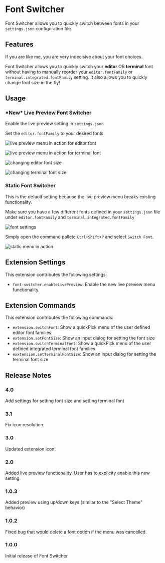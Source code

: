 # Font Switcher

Font Switcher allows you to quickly switch between fonts in your `settings.json` configuration file.

## Features

If you are like me, you are very indecisive about your font choices.

Font Switcher allows you to quickly switch your **editor** OR **terminal** font without having to manually reorder your `editor.fontFamily` or `terminal.integrated.fontFamily` setting. It also allows you to quickly change font size in the fly!

## Usage

### **\*New\* Live Preview Font Switcher**

Enable the live preview setting in `settings.json`

Set the `editor.fontFamily` to your desired fonts.

![live preview menu in action for editor font](https://i.imgur.com/ilB6LYv.gif)


![live preview menu in action for terminal font](https://github.com/HO-COOH/font-switcher/raw/master/screenshots/ChangeTerminalFont.gif)


![changing editor font size](https://github.com/HO-COOH/font-switcher/raw/master/screenshots/ChangeEditorFontSize.gif)


![changing terminal font size](https://github.com/HO-COOH/font-switcher/raw/master/screenshots/ChangeTerminalFontSize.gif)


### Static Font Switcher

This is the default setting because the live preview menu breaks existing functionality.

Make sure you have a few different fonts defined in your `settings.json` file under `editor.fontFamily` and `terminal.integrated.fontFamily`

![font settings](https://i.imgur.com/3nZpkup.png)

Simply open the command pallete `Ctrl+Shift+P` and select `Switch Font`.

![static menu in action](https://i.imgur.com/nhxH2uH.gif)

## Extension Settings

This extension contributes the following settings:

- `font-switcher.enableLivePreview`: Enable the new live preview menu functionality.

## Extension Commands

This extension contributes the following commands:

- `extension.switchFont`: Show a quickPick menu of the user defined editor font families.
- `extension.setFontSize`: Show an input dialog for setting the font size
- `extension.switchTerminalFont`: Show a quickPick menu of the user defined integrated terminal font families
- `exxtension.setTerminalFontSize`: Show an input dialog for setting the terminal font size

## Release Notes

### 4.0

Add settings for setting font size and setting terminal font 

### 3.1

Fix icon resolution.

### 3.0

Updated extension icon!

### 2.0

Added live preview functionality. User has to explicity enable this new setting.

### 1.0.3

Added preview using up/down keys (similar to the "Select Theme" behavior)

### 1.0.2

Fixed bug that would delete a font option if the menu was cancelled.

### 1.0.0

Initial release of Font Switcher
